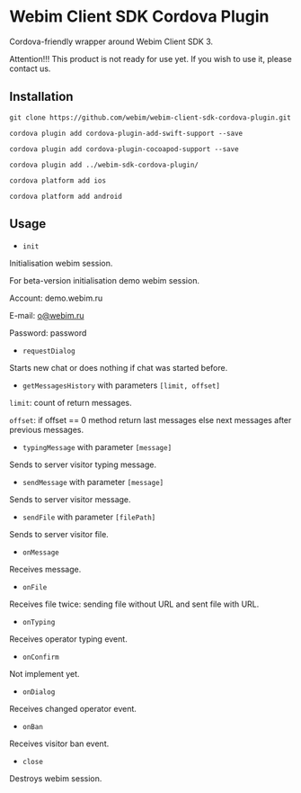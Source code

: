 # Webim Client SDK Cordova Plugin

Cordova-friendly wrapper around Webim Client SDK 3.

Attention!!! This product is not ready for use yet. If you wish to use it, please contact us.

## Installation

`git clone https://github.com/webim/webim-client-sdk-cordova-plugin.git`

`cordova plugin add cordova-plugin-add-swift-support --save`

`cordova plugin add cordova-plugin-cocoapod-support --save`

`cordova plugin add ../webim-sdk-cordova-plugin/`

`cordova platform add ios`

`cordova platform add android`


## Usage

* `init`

Initialisation webim session.

For beta-version initialisation demo webim session.

Account: demo.webim.ru

E-mail: o@webim.ru

Password: password

* `requestDialog`

Starts new chat or does nothing if chat was started before.

* `getMessagesHistory` with parameters `[limit, offset]`

`limit`: count of return messages.

`offset`: if offset == 0 method return last messages else next messages after previous messages.

* `typingMessage` with parameter `[message]`

Sends to server visitor typing message.

* `sendMessage` with parameter `[message]`

Sends to server visitor message.

* `sendFile` with parameter `[filePath]`

Sends to server visitor file.

* `onMessage`

Receives message.

* `onFile`

Receives file twice: sending file without URL and sent file with URL.

* `onTyping`

Receives operator typing event.

* `onConfirm`

Not implement yet.

* `onDialog`

Receives changed operator event.

* `onBan`

Receives visitor ban event.

* `close`

Destroys webim session.